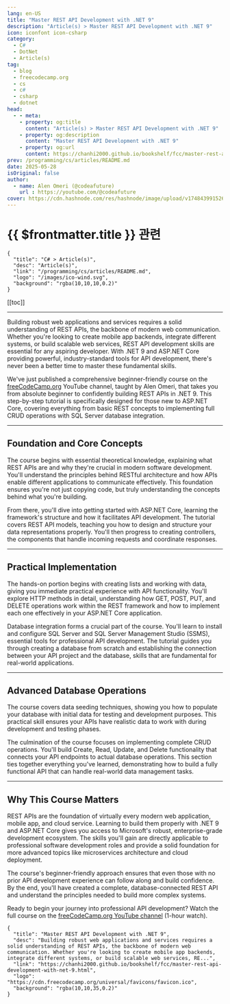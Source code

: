 ```yaml
---
lang: en-US
title: "Master REST API Development with .NET 9"
description: "Article(s) > Master REST API Development with .NET 9"
icon: iconfont icon-csharp
category:
  - C#
  - DotNet
  - Article(s)
tag:
  - blog
  - freecodecamp.org
  - cs
  - c#
  - csharp
  - dotnet
head:
  - - meta:
    - property: og:title
      content: "Article(s) > Master REST API Development with .NET 9"
    - property: og:description
      content: "Master REST API Development with .NET 9"
    - property: og:url
      content: https://chanhi2000.github.io/bookshelf/fcc/master-rest-api-development-with-net-9.html
prev: /programming/cs/articles/README.md
date: 2025-05-28
isOriginal: false
author:
  - name: Alen Omeri (@codeafuture)
    url : https://youtube.com/@codeafuture
cover: https://cdn.hashnode.com/res/hashnode/image/upload/v1748439915268/7c83881c-ce95-4a13-86eb-3d3631e01b6c.png
---
```


# {{ $frontmatter.title }} 관련

```component VPCard
{
  "title": "C# > Article(s)",
  "desc": "Article(s)",
  "link": "/programming/cs/articles/README.md",
  "logo": "/images/ico-wind.svg",
  "background": "rgba(10,10,10,0.2)"
}
```

[[toc]]

---

<SiteInfo
  name="Master REST API Development with .NET 9"
  desc="Building robust web applications and services requires a solid understanding of REST APIs, the backbone of modern web communication. Whether you're looking to create mobile app backends, integrate different systems, or build scalable web services, RE..."
  url="https://freecodecamp.org/news/master-rest-api-development-with-net-9"
  logo="https://cdn.freecodecamp.org/universal/favicons/favicon.ico"
  preview="https://cdn.hashnode.com/res/hashnode/image/upload/v1748439915268/7c83881c-ce95-4a13-86eb-3d3631e01b6c.png"/>

Building robust web applications and services requires a solid understanding of REST APIs, the backbone of modern web communication. Whether you're looking to create mobile app backends, integrate different systems, or build scalable web services, REST API development skills are essential for any aspiring developer. With .NET 9 and ASP.NET Core providing powerful, industry-standard tools for API development, there's never been a better time to master these fundamental skills.

We've just published a comprehensive beginner-friendly course on the [<VPIcon icon="fa-brands fa-free-code-camp"/>freeCodeCamp.org](http://freeCodeCamp.org) YouTube channel, taught by Alen Omeri, that takes you from absolute beginner to confidently building REST APIs in .NET 9. This step-by-step tutorial is specifically designed for those new to ASP.NET Core, covering everything from basic REST concepts to implementing full CRUD operations with SQL Server database integration.

---

## Foundation and Core Concepts

The course begins with essential theoretical knowledge, explaining what REST APIs are and why they're crucial in modern software development. You'll understand the principles behind RESTful architecture and how APIs enable different applications to communicate effectively. This foundation ensures you're not just copying code, but truly understanding the concepts behind what you're building.

From there, you'll dive into getting started with ASP.NET Core, learning the framework's structure and how it facilitates API development. The tutorial covers REST API models, teaching you how to design and structure your data representations properly. You'll then progress to creating controllers, the components that handle incoming requests and coordinate responses.

---

## Practical Implementation

The hands-on portion begins with creating lists and working with data, giving you immediate practical experience with API functionality. You'll explore HTTP methods in detail, understanding how GET, POST, PUT, and DELETE operations work within the REST framework and how to implement each one effectively in your ASP.NET Core application.

Database integration forms a crucial part of the course. You'll learn to install and configure SQL Server and SQL Server Management Studio (SSMS), essential tools for professional API development. The tutorial guides you through creating a database from scratch and establishing the connection between your API project and the database, skills that are fundamental for real-world applications.

---

## Advanced Database Operations

The course covers data seeding techniques, showing you how to populate your database with initial data for testing and development purposes. This practical skill ensures your APIs have realistic data to work with during development and testing phases.

The culmination of the course focuses on implementing complete CRUD operations. You'll build Create, Read, Update, and Delete functionality that connects your API endpoints to actual database operations. This section ties together everything you've learned, demonstrating how to build a fully functional API that can handle real-world data management tasks.

---

## Why This Course Matters

REST APIs are the foundation of virtually every modern web application, mobile app, and cloud service. Learning to build them properly with .NET 9 and ASP.NET Core gives you access to Microsoft's robust, enterprise-grade development ecosystem. The skills you'll gain are directly applicable to professional software development roles and provide a solid foundation for more advanced topics like microservices architecture and cloud deployment.

The course's beginner-friendly approach ensures that even those with no prior API development experience can follow along and build confidence. By the end, you'll have created a complete, database-connected REST API and understand the principles needed to build more complex systems.

Ready to begin your journey into professional API development? Watch the full course on the [<VPIcon icon="fa-brands fa-youtube"/>freeCodeCamp.org YouTube channel](https://youtu.be/38GNKtclDdE) (1-hour watch).

<VidStack src="youtube/38GNKtclDdE" />

<!-- TODO: add ARTICLE CARD -->
```component VPCard
{
  "title": "Master REST API Development with .NET 9",
  "desc": "Building robust web applications and services requires a solid understanding of REST APIs, the backbone of modern web communication. Whether you're looking to create mobile app backends, integrate different systems, or build scalable web services, RE...",
  "link": "https://chanhi2000.github.io/bookshelf/fcc/master-rest-api-development-with-net-9.html",
  "logo": "https://cdn.freecodecamp.org/universal/favicons/favicon.ico",
  "background": "rgba(10,10,35,0.2)"
}
```
 